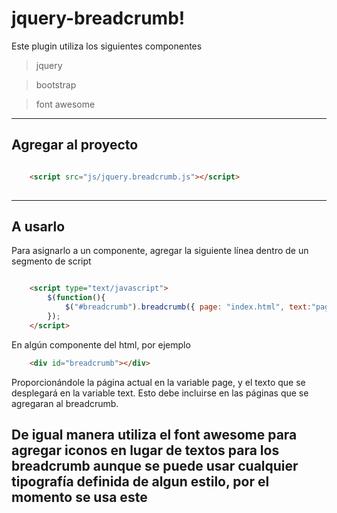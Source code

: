 # jquery-breadcrumb!


Este plugin utiliza los siguientes componentes
>jquery

>bootstrap

>font awesome


---
## Agregar al proyecto
 
```html

    <script src="js/jquery.breadcrumb.js"></script>
    
 ```

---

## A usarlo
Para asignarlo a un componente, agregar la siguiente línea dentro de un segmento de script
```html

    <script type="text/javascript">
		$(function(){
			$("#breadcrumb").breadcrumb({ page: "index.html", text:"pagina inicio" });
		});
	</script>
```
En algún componente del html, por ejemplo

```HTML
    <div id="breadcrumb"></div>
```


Proporcionándole la página actual en la variable page, y el texto que se desplegará en la variable text.
Esto debe incluirse en las páginas que se agregaran al breadcrumb.


De igual manera utiliza el font awesome para agregar iconos en lugar de textos para los breadcrumb
aunque se puede usar cualquier tipografía definida de algun estilo, por el momento se usa este 
---
